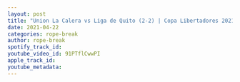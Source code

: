 ```yaml
---
layout: post
title: "Union La Calera vs Liga de Quito (2-2) | Copa Libertadores 2021 | Resumen y Goles"
date: 2021-04-22
categories: rope-break
author: rope-break
spotify_track_id: 
youtube_video_id: 91PTflCwwPI
apple_track_id: 
youtube_metadata: 
---
```

